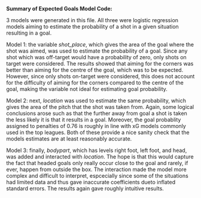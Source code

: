**Summary of Expected Goals Model Code:**

3 models were generated in this file. All three were logistic regression models aiming to estimate the probability of a shot in a given situation resulting in a goal.

Model 1: the variable *shot_place*, which gives the area of the goal where the shot was aimed, was used to estimate the probability of a goal. Since any shot which was off-target would have a probability of zero, only shots on target were considered. The results showed that aiming for the corners was better than aiming for the centre of the goal, which was to be expected. However, since only shots on-target were considered, this does not account for the difficulty of aiming for the corners compared to the centre of the goal, making the variable not ideal for estimating goal probability.

Model 2: next, *location* was used to estimate the same probability, which gives the area of the pitch that the shot was taken from. Again, some logical conclusions arose such as that the further away from goal a shot is taken the less likely it is that it results in a goal. Moreover, the goal probablity assigned to penalties of 0.76 is roughly in line with xG models commonly used in the top leagues. Both of these provide a nice sanity check that the models estimates are at least reasonably accurate.

Model 3: finally, *bodypart*, which has levels right foot, left foot, and head, was added and interacted with *location*. The hope is that this would capture the fact that headed goals only really occur close to the goal and rarely, if ever, happen from outside the box. The interaction made the model more complex and difficult to interpret, espcecially since some of the situations had limited data and thus gave inaccurate coefficients dueto inflated standard errors. The results again gave roughly intuitive results.
